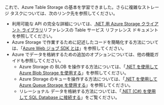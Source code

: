 これで、Azure Table Storage の基本を学習できました。さらに複雑なストレージ タスクについては、次のリンク先を参照してください。

- 利用可能な API の完全な詳細については、[.NET 用 Azure Storage クライアント ライブラリ](http://go.microsoft.com/fwlink/?LinkID=390731)リファレンスの Table サービス リファレンス ドキュメントを参照してください。
- Azure Storage で作業するために記述したコードを簡略化する方法については、「[Azure Web ジョブ SDK とは](../articles/app-service-web/websites-dotnet-webjobs-sdk.md)」を参照してください。
- Azure でデータを格納するための追加のオプションについては、他の機能ガイドも参照してください。
  - Azure Storage の BLOB を操作する方法については、「[.NET を使用して Azure Blob Storage を使用する](../articles/storage/storage-dotnet-how-to-use-blobs.md)」を参照してください。
  - Azure Storage のキューを操作する方法については、「[.NET を使用して Azure Queue Storage を使用する](../articles/storage/storage-dotnet-how-to-use-queues.md)」を参照してください。
  - リレーショナル データを格納する方法については、「[.NET (C#) を使用して SQL Database に接続する](../articles/sql-database/sql-database-develop-dotnet-simple.md)」をご覧ください。

<!---HONumber=AcomDC_0525_2016-->